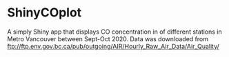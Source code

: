 # ShinyCOplot

A simply Shiny app that displays CO concentration in of different stations in Metro Vancouver between Sept-Oct 2020.
Data was downloaded from  ftp://ftp.env.gov.bc.ca/pub/outgoing/AIR/Hourly_Raw_Air_Data/Air_Quality/

